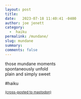 ```yaml
---
layout: post
title:  
date:   2023-07-18 11:40:41 -0400
author: joe jenett
category:
  -  haiku
permalink: /mundane/
slug: mundane
summary: 
comments: false
---
```

<p>
those mundane moments<br>
spontaneously unfold<br>
plain and simply sweet
</p>

<p>#haiku</p>

<a href="https://brid.gy/publish/mastodon"><small>(cross-posted to mastodon)</small></a>